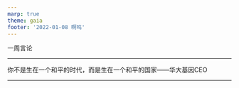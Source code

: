 ```yaml
---
marp: true
theme: gaia
footer: '2022-01-08 啊呜'
---
```


一周言论

---
你不是生在一个和平的时代，而是生在一个和平的国家——华大基因CEO

---

